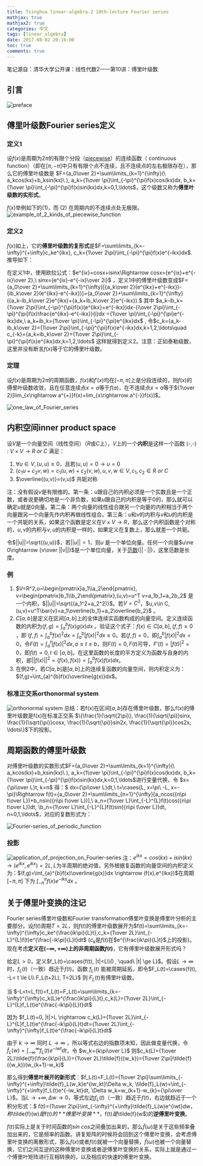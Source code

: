 ```yaml
---
title: Tsinghua linear-algebra-2 10th-lecture Fourier series
mathjax: true
mathjax2: true
categories: 中文
tags: [linear_algebra]
date: 2017-08-02 20:16:00
toc: true
comments: true
---
```


笔记源自：清华大学公开课：线性代数2——第10讲：傅里叶级数

## 引言

![preface](http://pwmpcnhis.bkt.clouddn.com/gitpage/tsinghua_linear_algebra/2-10/1.png)

## 傅里叶级数Fourier series定义

### 定义1

设$f(x)$是周期为$2\pi$的有限个分段（[piecewise](https://en.wikipedia.org/wiki/Piecewise)）的连续函数（ continuous function）（即在$[\pi,-\pi]$中只有有限个点不连续，且不连续点的左右极限存在），那么它的傅里叶级数是 $F={a_0\over 2}+\sum\limits_{k=1}^{\infty}(\ a_kcos(kx)+b_ksin(kx)\ ), a_k={1\over \pi}\int_{-\pi}^{\pi}f(x)cos(kx)dx, b_k={1\over \pi}\int_{-\pi}^{\pi}f(x)sin(kx)dx,k=0,1,\ldots$，这个级数又称为**傅里叶级数的实形式**。

$f(x)$举例如下的$(1)$，而 $(2)$ 在周期内的不连续点处无极限。
![example_of_2_kinds_of_piecewise_function](http://pwmpcnhis.bkt.clouddn.com/gitpage/tsinghua_linear_algebra/2-10/2.png)

### 定义2

$f(x)$如上，它的**傅里叶级数的复形式**是$F=\sum\limits_{k=-\infty}^{+\infty}c_ke^{ikx}, c_k={1\over 2\pi}\int_{-\pi}^{\pi}f(x)e^{-ikx}dx$. 推导如下：

在定义1中，使用欧拉公式：$e^{ix}=cosx+isinx\Rightarrow cosx={e^{ix}+e^{-ix}\over 2},\ sinx={e^{ix}-e^{-ix}\over 2i}$ ，定义1中的傅里叶级数变成$F={a_0\over 2}+\sum\limits_{k=1}^{\infty}[{a_k\over 2}(e^{ikx}+e^{-ikx})-{ib_k\over 2}(e^{ikx}-e^{-ikx})]={a_0\over 2}+\sum\limits_{k=1}^{\infty}({a_k-ib_k\over 2}e^{ikx}+{a_k+ib_k\over 2}e^{-ikx}).$ 其中
$a_k-ib_k={1\over 2\pi}\int_{-\pi}^{\pi}f(x)(e^{ikx}+e^{-ikx})dx-{i\over 2\pi}\int_{-\pi}^{\pi}f(x)\frac{e^{ikx}-e^{-ikx}}{i}dx ={1\over \pi}\int_{-\pi}^{\pi}e^{-ikx}dx,\ a_k+ib_k={1\over \pi}\int_{-\pi}^{\pi}e^{ikx}dx​$  , 令$c_k={a_k-ib_k\over 2}={1\over 2\pi}\int_{-\pi}^{\pi}f(x)e^{-ikx}dx,k=1,2,\ldots\quad c_{-k}={a_k+ib_k\over 2}={1\over 2\pi}\int_{-\pi}^{\pi}f(x)e^{ikx}dx,k=1,2,\ldots​$ 这样就得到定义2。注意：正如泰勒级数，这里并没有断言$f(x)​$等于它的傅里叶级数。

### 定理

设$f(x)$是周期为$2\pi$的周期函数，$f(x)$和$f'(x)$均在$[-\pi, \pi]$上是分段连续的，则$f(x)$的傅里叶级数收敛，且在任意连续点$x=a$等于$f(a)$，在不连续点$x=a$等于${1\over 2}[lim_{x\rightarrow a^{+}}f(x)+lim_{x\rightarrow a^{-}}f(x)]$。 

![one_law_of_Fourier_series](http://pwmpcnhis.bkt.clouddn.com/gitpage/tsinghua_linear_algebra/2-10/3.png)

## 内积空间inner product space

设$V$是一个向量空间（线性空间）（$R$或$C$上），$V$上的一个**内积**是这样一个函数 (-,-) : $V\times V\rightarrow R\ or\ C$ 满足：

1.  $\forall u\in V, (u,u)\ge0$，且若$(u,u)=0\rightarrow u=0$ 
2.  $(c_1u+c_2v,w)=c_1(u,w)+c_2(v,w), u,v,w\in V, c_1,c_2\in R\ or\ C$
3.  $\overline{(u,v)}=(v,u)$ 共轭对称

注：没有假设$v$是有限维的。第一条：$u$跟自己的内积必须是一个实数且是一个正数，或者说更确切地是一个非负数，如果$u$跟自己的内积是等于0的，那么就可以确定$u$就是$0$向量。第二条：两个向量的线性组合跟另一个向量的内积相当于两个向量跟另一个向量先作内积再做线性组合。第三条：$u$和$v$的内积与$v$和$u$的内积是一个共轭的关系，如果这个函数是定义在$V\times V\rightarrow R$，那么这个内积函数是个对称的，$u,v$的内积与$v,u$的内积是一样的，如果定义在复数上，那么就差一个共轭。

令$||u||=\sqrt{(u,u)}$，若$||u||=1$，则$u$ 是一个单位向量。任何一个向量$u\ne 0\rightarrow {v\over ||v||}$是一个单位向量，关于[范数]($||·||$)($||·||$)，这里范数是长度。

### 例

1.  $V=R^2,u=\begin{pmatrix}a_1\\a_2\end{pmatrix}, v=\begin{pmatrix}b_1\\b_2\end{pmatrix},(u,v)=u^T v=a_1b_1+a_2b_2$ 是一个内积，$||u||=\sqrt{(a_1^2+a_2^2)}$。若$V=C^2$，$u,v\in C, (u,v)=u^T\bar{v}=a_1\overline{b_1}+a_2\overline{b_2}$ 。
2.  $C[a,b]$是定义在区间$[a,b]$上的全体连续实函数构成的向量空间。定义连续函数的内积为$(f,g)=\int_{a}^{b}f(x)g(x)dx$ 。验证这个式子：$f(x)\in C[a,b], (f,f)\ge 0$ ，即 $(f,f)=\int_{a}^{b}{f(x)}^2dx=\int_{a}^{b}{|f(x)|}^2dx\ge 0$。若$(f,f)=0$，即$\int_{a}^{b}{|f(x)|}^2dx=0$，令$F(t)=\int_{a}^{t}{|f(x)|}^2dx, a\le t \le b$，则$F(t)=0, F(t)$可导，$F'(t)={|f(t)|}^2=0$，即$f(t)=0,t\in [a,b]$。在这里函数的长度的平方定义为函数与自身的内积，即$||f(x)||^2=(f(x),f(x))=\int_{a}^{b}f(x)f(x)dx$。
3.  在例2中，若$C[a,b]$是$[a,b]$上的连续复函数的向量空间，则内积定义为：$(f,g)=\int_{a}^{b}f(x)\overline{g(x)}dx$。

### 标准正交系orthonormal system

![orthonormal system](http://pwmpcnhis.bkt.clouddn.com/gitpage/tsinghua_linear_algebra/2-10/4.png)
总结：若f(x)在区间$[a,b]$存在傅里叶级数，那么f(x)的傅里叶级数是f(x)在标准正交系
$\{\frac{1}{\sqrt{2\pi}}, \frac{1}{\sqrt{\pi}}sinx, \frac{1}{\sqrt{\pi}}cosx, \frac{1}{\sqrt{\pi}}sin2x, \frac{1}{\sqrt{\pi}}cos2x, \ldots\}$下的投影。

## 周期函数的傅里叶级数

对傅里叶级数的实数形式$F={a_0\over 2}+\sum\limits_{k=1}^{\infty}(\ a_kcos(kx)+b_ksin(kx)\ ), a_k={1\over \pi}\int_{-\pi}^{\pi}f(x)cos(kx)dx, b_k={1\over \pi}\int_{-\pi}^{\pi}f(x)sin(kx)dx,k=0,1,\ldots$进行变量代换，令 $x={\pi\over L}t, k=n$ 得：$ dx={\pi\over L}dt,\ t=\cases{L, x=\pi\\ -L, x=-\pi}\Rightarrow f(t)={a_0\over 2}+\sum\limits_{n=1}^{\infty}[a_ncos({n\pi t\over L})+b_nsin({n\pi t\over L})],\ a_n={1\over L}\int_{-L}^{L}f(t)cos({n\pi t\over L})dt, \\b_n={1\over L}\int_{-L}^{L}f(t)sin({n\pi t\over L})dt, n=0,1,\ldots$，对应的复数形式为： 

![Fourier-series_of_periodic_function](http://pwmpcnhis.bkt.clouddn.com/gitpage/tsinghua_linear_algebra/2-10/5.png)

### 投影

![application_of_projection_on_Fourier-series](http://pwmpcnhis.bkt.clouddn.com/gitpage/tsinghua_linear_algebra/2-10/6.png)
注：$e^{ikx}=cos(kx)+isin(kx)\rightarrow (e^{ikx},e^{ikx})=2L, L$为半周期的绝对值，另外根据复函数的向量空间的内积定义为：$(f,g)=\int_{a}^{b}f(x)\overline{g(x)}dx \rightarrow (f(x),e^{ikx})$在周期 $[-\pi,\pi]$ 下为 $\int_{-\pi}^{\pi}f(x)e^{-iks}dx$ 。

## 关于傅里叶变换的注记

Fourier series傅里叶级数和Fourier transformation傅里叶变换是傅里叶分析的主要部分。设$f(t)$周期$T=2L$，则$f(t)$的傅里叶级数展开为$f(t)=\sum\limits_{k=-\infty}^{\infty}c_ke^{\frac{ik\pi}{L}t},c_k={1\over 2L}\int_{-L}^{L}f(t)e^{\frac{-ik\pi}{L}t}dt$ ($c_k$是$f(t)$在$e^{\frac{ik\pi}{L}t}$上的投影)。现在考虑**定义在$(-\infty, +\infty)$上的非周期函数$f(t)$**，它有傅里叶级数展开形式吗？

给定$L>0$，定义$f_L(t)=\cases{f(t), |t|<L\\0 , \quad\ |t| \ge L}$。假设$L\rightarrow \infty$时，$f_L(t)$（一致）趋近于$f(t)$。函数 $f_L(t)$ 能被周期延拓，即令$F_L(t)=\cases{f(t), -L< t \le L\\ F_L(t+2L), T=2L}$ 则 $F_L(t)$有傅里叶级数。

当 $-L<t<L,f(t)=f_L(t)=F_L(t)=\sum\limits_{k=-\infty}^{\infty}c_k(L)e^{\frac{ik\pi}{L}t},c_k(L)={1\over 2L}\int_{-L}^{L}f_L(t)e^{\frac{-ik\pi}{L}t}dt$

因为 $f_L(t)=0, |t|>L \rightarrow c_k(L)={1\over 2L}\int_{-L}^{L}f_L(t)e^{\frac{-ik\pi}{L}t}dt={1\over 2L}\int_{-\infty}^{\infty}f_L(t)e^{\frac{-ik\pi}{L}t}dt$

由于 $k\rightarrow\infty$ 同时 $L\rightarrow \infty$ ，所以等式右边的指数项未知，因此做变量代换，令 $\tilde{f}_L(w)=\int_{-\infty}^{\infty}f_L(t)e^{-iwt}dt$，令 $w_k={k\pi\over L}$ 则$c_k(L)={1\over 2L}\tilde{f}(\frac{k\pi}{L})={1\over 2L}\tilde{f}({w_k})={1\over 2\pi}\tilde{f}({w_k})(w_{k+1}-w_k)$

那么得到**傅里叶展开的新形式**：$f_L(t)=F_L(t)={1\over 2\pi}\sum\limits_{-\infty}^{+\infty}\tilde{f}_L(w_k)e^{iw_kt}\Delta w_k, \tilde{f}_L(w)=\int_{-\infty}^{+\infty}f_L(t)e^{-iw_kt}dt, \Delta w_k=w_{k+1}-w_{k}={\pi\over L}$。当$L\rightarrow +\infty, \Delta w\rightarrow 0$，等式左边$f_L(t)$（一致）趋近于$f(t)$，右边就趋近于一个积分形式：$ f(t)={1\over 2\pi}\int_{-\infty}^{+\infty}\tilde{f}_L(w)e^{iwt}dw$， 称$\tilde{f}(w)$是$f(t)$的**傅里叶变换**，$f(t)$是$\tilde{f}(w$)的**逆傅里叶变换**。

$f(t)$实际上是关于时间函数的$sin\  cos$之间叠加出来的，那么$\tilde{f}(ω)$是关于这些频率叠加出来的，它是频率的函数。讲复矩阵的时候将会回到这个傅里叶变换，会考虑傅里叶变换的离散形式，那么$f(x)$或者$f(t)$就被一个向量替换，$\tilde{f}(ω)$也被一个向量替换，它们之间互逆的这种傅里叶变换或者逆傅里叶变换的关系，实际上就是通过一个傅里叶矩阵进行互相转换的，以及相应的快速的傅里叶变换。
